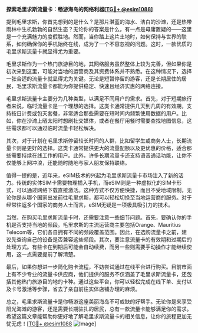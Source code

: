 **探索毛里求斯流量卡：畅游海岛的网络利器[[TG💪+ @esim1088](https://t.me/s/esim1088)]**

提到毛里求斯，你首先想到的是什么？是那片湛蓝的海水、洁白的沙滩，还是热带雨林中生机勃勃的自然生态？无论你的答案是什么，有一点是毋庸置疑的——这里是一个充满魅力的度假胜地。然而，当你踏上这片土地时，如何保持与世界的联系，如何确保你的手机始终在线，成为了一个不容忽视的问题。这时，一款优质的毛里求斯流量卡就显得尤为重要。

毛里求斯作为一个热门旅游目的地，其网络服务虽然整体上较为完善，但如果你是初次来到这里，可能对当地的运营商及其资费体系并不熟悉。在这种情况下，选择一张合适的流量卡就显得尤为关键。无论是短暂停留的游客，还是长期居住的居民，毛里求斯流量卡都能为你提供稳定、快速且经济实惠的网络连接。

毛里求斯流量卡主要分为几种类型，以满足不同用户的需求。首先，对于短期旅行者来说，临时流量卡是一个理想的选择。这类卡通常提供几天到几周的有效期，支持按日计费或包天套餐，非常适合那些需要在短时间内频繁使用数据的用户。比如，你在沙滩上晒太阳时想刷社交媒体，或者在餐厅用餐时需要查找地图信息，这些需求都可以通过临时流量卡轻松解决。

其次，对于计划在毛里求斯停留较长时间的人群，比如留学生或商务人士，长期流量卡则是更好的选择。这类卡通常提供更大的流量配额以及更优惠的价格，适合那些需要持续在线工作的用户。此外，许多长期流量卡还支持语音通话功能，让你不仅能够上网冲浪，还能随时随地与家人朋友保持联络。

值得一提的是，近年来，eSIM技术的兴起为毛里求斯流量卡市场注入了新的活力。传统的实体SIM卡需要物理插入手机，而eSIM则是一种虚拟化的SIM卡形式，可以通过网络下载直接激活。这种方式不仅方便快捷，而且不受地域限制，无论你是从哪个国家出发前往毛里求斯，都可以轻松切换至当地运营商的服务。对于经常往返多个国家的商务人士而言，eSIM无疑是一项极具吸引力的技术。

当然，在购买毛里求斯流量卡时，还需要注意一些细节问题。首先，要确认你的手机是否支持当地的频段。毛里求斯的主流运营商主要包括Orange、Mauritius Telecom等，它们各自拥有不同的频段覆盖范围。因此，在选购流量卡之前，建议先查询自己的设备是否兼容这些频段。其次，要注意流量卡的有效期和过期后的处理方式。有些卡在到期后可能会自动续费，而另一些则需要手动操作才能继续使用，这一点需要提前了解清楚。

最后，如果你想进一步简化购卡流程，不妨尝试通过在线平台进行购买。目前市面上有不少专业的流量卡供应商，他们提供的服务不仅涵盖了毛里求斯流量卡，还包括其他热门旅游目的地的卡种。通过这些平台，你可以轻松完成在线下单、支付以及卡号激活等步骤，省去了亲自前往实体店铺办理的麻烦。

总之，毛里求斯流量卡是你畅游这座美丽海岛不可或缺的好帮手。无论你是来享受阳光海滩的游客，还是需要长期驻扎的居民，总有一款流量卡能够满足你的需求。希望这篇文章能帮助你更好地了解毛里求斯流量卡的相关信息，让你的旅程更加无忧无虑！[[TG💪+ @esim1088](https://t.me/s/esim1088) ![Image](https://i.postimg.cc/4NQfJmqS/Snipaste-2025-05-13-00-14-12.png)]